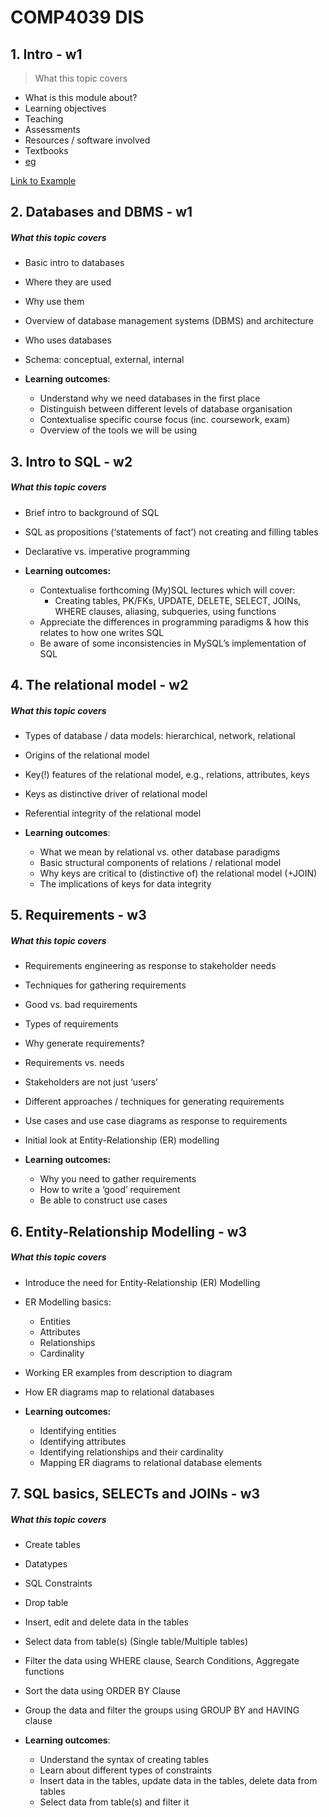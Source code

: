 # COMP4039 DIS <!--{docsify-ignore-all} -->

## 1. Intro - **w1**

> What this topic covers

- What is this module about?
- Learning objectives
- Teaching
- Assessments
- Resources / software involved
- Textbooks
- <a href="https://www.google.com">eg</a>

​<a href="https://www.google.com">Link to Example</a>

## 2. Databases and DBMS - **w1**

##### What this topic covers

- Basic intro to databases
- Where they are used
- Why use them
- Overview of database management systems (DBMS) and architecture
- Who uses databases
- Schema: conceptual, external, internal

- **Learning outcomes**:
 	- Understand why we need databases in the first place
 	- Distinguish between different levels of database organisation
 	- Contextualise specific course focus (inc. coursework, exam)
 	- Overview of the tools we will be using

## 3. Intro to SQL - **w2**

##### What this topic covers

- Brief intro to background of SQL
- SQL as propositions (‘statements of fact’) not creating and filling tables
- Declarative vs. imperative programming

- **Learning outcomes:**
 	- Contextualise forthcoming (My)SQL lectures which will cover:
  		- Creating tables, PK/FKs, UPDATE, DELETE, SELECT, JOINs, WHERE clauses, aliasing, subqueries, using functions
 	- Appreciate the differences in programming paradigms & how this relates to how one writes SQL
 	- Be aware of some inconsistencies in MySQL’s implementation of SQL

## 4. The relational model - **w2**

##### What this topic covers

- Types of database / data models: hierarchical, network, relational
- Origins of the relational model
- Key(!) features of the relational model, e.g., relations, attributes, keys
- Keys as distinctive driver of relational model
- Referential integrity of the relational model

- **Learning outcomes**:
 	- What we mean by relational vs. other database paradigms
 	- Basic structural components of relations / relational model
 	- Why keys are critical to (distinctive of) the relational model (+JOIN)
 	- The implications of keys for data integrity

## 5. Requirements - **w3**

##### What this topic covers

- Requirements engineering as response to stakeholder needs
- Techniques for gathering requirements
- Good vs. bad requirements
- Types of requirements
- Why generate requirements?
- Requirements vs. needs
- Stakeholders are not just ‘users’
- Different approaches / techniques for generating requirements
- Use cases and use case diagrams as response to requirements
- Initial look at Entity-Relationship (ER) modelling

- **Learning outcomes:**
 	- Why you need to gather requirements
 	- How to write a ‘good’ requirement
 	- Be able to construct use cases

## 6. Entity-Relationship Modelling - **w3**

##### What this topic covers

- Introduce the need for Entity-Relationship (ER) Modelling
- ER Modelling basics:
 	- Entities
 	- Attributes
 	- Relationships
 	- Cardinality
- Working ER examples from description to diagram
- How ER diagrams map to relational databases

- **Learning outcomes:**
 	- Identifying entities
 	- Identifying attributes
 	- Identifying relationships and their cardinality
 	- Mapping ER diagrams to relational database elements

## 7. SQL basics, SELECTs and JOINs - **w3**

##### What this topic covers

- Create tables
- Datatypes
- SQL Constraints
- Drop table
- Insert, edit and delete data in the tables
- Select data from table(s) (Single table/Multiple tables)
- Filter the data using WHERE clause, Search Conditions, Aggregate functions
- Sort the data using ORDER BY Clause
- Group the data and filter the groups using GROUP BY and HAVING clause

- **Learning outcomes**:
 	- Understand the syntax of creating tables
 	- Learn about different types of constraints
 	- Insert data in the tables, update data in the tables, delete data from tables
 	- Select data from table(s) and filter it
